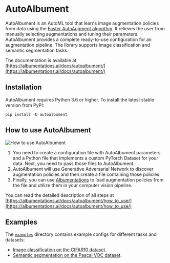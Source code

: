 # AutoAlbument

AutoAlbument is an AutoML tool that learns image augmentation policies from data using the [Faster AutoAugment algorithm](https://arxiv.org/abs/1911.06987). It relieves the user from manually selecting augmentations and tuning their parameters. AutoAlbument provides a complete ready-to-use configuration for an augmentation pipeline. The library supports image classification and semantic segmentation tasks.

The documentation is available at [https://albumentations.ai/docs/autoalbument/](https://albumentations.ai/docs/autoalbument/)

## Installation
AutoAlbument requires Python 3.6 or higher. To install the latest stable version from PyPI:

`pip install -U autoalbument`

## How to use AutoAlbument

![How to use AutoAlbument](https://albumentations.ai/docs/images/autoalbument/how_to_use/autoalbument_usage.png)

1. You need to create a configuration file with AutoAlbument parameters and a Python file that implements a custom PyTorch Dataset for your data. Next, you need to pass those files to AutoAlbument.
2. AutoAlbument will use Generative Adversarial Network to discover augmentation policies and then create a file containing those policies.
3. Finally, you can use [Albumentations](https://github.com/albumentations-team/albumentations) to load augmentation policies from the file and utilize them in your computer vision pipeline.

You can read the detailed description of all steps at [https://albumentations.ai/docs/autoalbument/how_to_use/](https://albumentations.ai/docs/autoalbument/how_to_use/)


## Examples
The [`examples`](examples/) directory contains example configs for different tasks and datasets:
- [Image classification on the CIFAR10 dataset](examples/cifar10).
- [Semantic segmentation on the Pascal VOC dataset](examples/pascal_voc).
